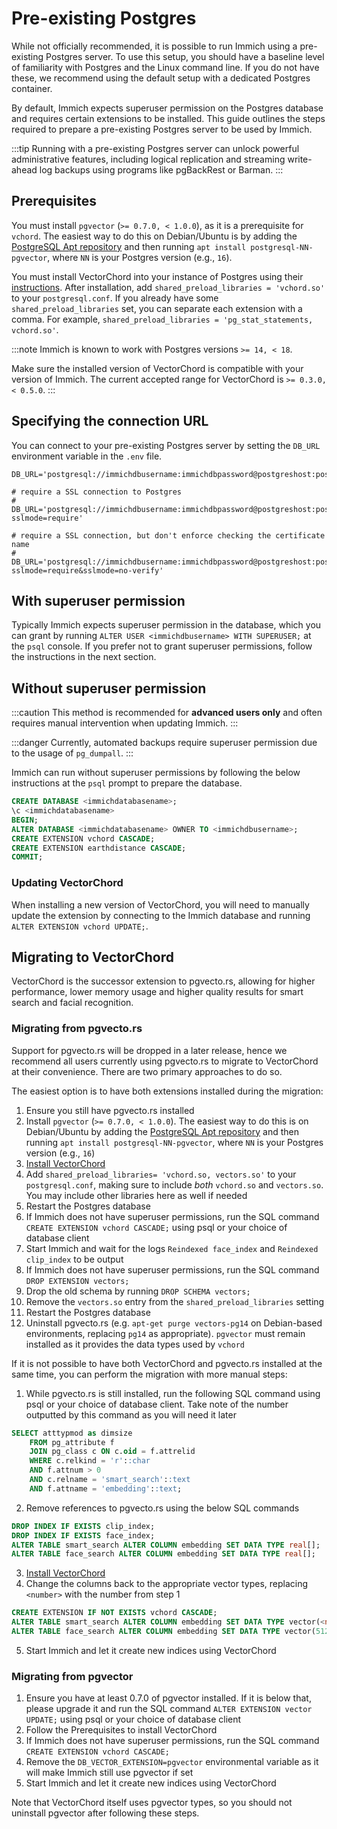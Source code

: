 # Pre-existing Postgres

While not officially recommended, it is possible to run Immich using a pre-existing Postgres server. To use this setup, you should have a baseline level of familiarity with Postgres and the Linux command line. If you do not have these, we recommend using the default setup with a dedicated Postgres container.

By default, Immich expects superuser permission on the Postgres database and requires certain extensions to be installed. This guide outlines the steps required to prepare a pre-existing Postgres server to be used by Immich.

:::tip
Running with a pre-existing Postgres server can unlock powerful administrative features, including logical replication and streaming write-ahead log backups using programs like pgBackRest or Barman.
:::

## Prerequisites

You must install `pgvector` (`>= 0.7.0, < 1.0.0`), as it is a prerequisite for `vchord`.
The easiest way to do this on Debian/Ubuntu is by adding the [PostgreSQL Apt repository][pg-apt] and then
running `apt install postgresql-NN-pgvector`, where `NN` is your Postgres version (e.g., `16`).

You must install VectorChord into your instance of Postgres using their [instructions][vchord-install]. After installation, add `shared_preload_libraries = 'vchord.so'` to your `postgresql.conf`. If you already have some `shared_preload_libraries` set, you can separate each extension with a comma. For example, `shared_preload_libraries = 'pg_stat_statements, vchord.so'`.

:::note
Immich is known to work with Postgres versions `>= 14, < 18`.

Make sure the installed version of VectorChord is compatible with your version of Immich. The current accepted range for VectorChord is `>= 0.3.0, < 0.5.0`.
:::

## Specifying the connection URL

You can connect to your pre-existing Postgres server by setting the `DB_URL` environment variable in the `.env` file.

```
DB_URL='postgresql://immichdbusername:immichdbpassword@postgreshost:postgresport/immichdatabasename'

# require a SSL connection to Postgres
# DB_URL='postgresql://immichdbusername:immichdbpassword@postgreshost:postgresport/immichdatabasename?sslmode=require'

# require a SSL connection, but don't enforce checking the certificate name
# DB_URL='postgresql://immichdbusername:immichdbpassword@postgreshost:postgresport/immichdatabasename?sslmode=require&sslmode=no-verify'
```

## With superuser permission

Typically Immich expects superuser permission in the database, which you can grant by running `ALTER USER <immichdbusername> WITH SUPERUSER;` at the `psql` console. If you prefer not to grant superuser permissions, follow the instructions in the next section.

## Without superuser permission

:::caution
This method is recommended for **advanced users only** and often requires manual intervention when updating Immich.
:::

:::danger
Currently, automated backups require superuser permission due to the usage of `pg_dumpall`.
:::

Immich can run without superuser permissions by following the below instructions at the `psql` prompt to prepare the database.

```sql title="Set up Postgres for Immich"
CREATE DATABASE <immichdatabasename>;
\c <immichdatabasename>
BEGIN;
ALTER DATABASE <immichdatabasename> OWNER TO <immichdbusername>;
CREATE EXTENSION vchord CASCADE;
CREATE EXTENSION earthdistance CASCADE;
COMMIT;
```

### Updating VectorChord

When installing a new version of VectorChord, you will need to manually update the extension by connecting to the Immich database and running `ALTER EXTENSION vchord UPDATE;`.

## Migrating to VectorChord

VectorChord is the successor extension to pgvecto.rs, allowing for higher performance, lower memory usage and higher quality results for smart search and facial recognition.

### Migrating from pgvecto.rs

Support for pgvecto.rs will be dropped in a later release, hence we recommend all users currently using pgvecto.rs to migrate to VectorChord at their convenience. There are two primary approaches to do so.

The easiest option is to have both extensions installed during the migration:

1. Ensure you still have pgvecto.rs installed
2. Install `pgvector` (`>= 0.7.0, < 1.0.0`). The easiest way to do this is on Debian/Ubuntu by adding the [PostgreSQL Apt repository][pg-apt] and then running `apt install postgresql-NN-pgvector`, where `NN` is your Postgres version (e.g., `16`)
3. [Install VectorChord][vchord-install]
4. Add `shared_preload_libraries= 'vchord.so, vectors.so'` to your `postgresql.conf`, making sure to include _both_ `vchord.so` and `vectors.so`. You may include other libraries here as well if needed
5. Restart the Postgres database
6. If Immich does not have superuser permissions, run the SQL command `CREATE EXTENSION vchord CASCADE;` using psql or your choice of database client
7. Start Immich and wait for the logs `Reindexed face_index` and `Reindexed clip_index` to be output
8. If Immich does not have superuser permissions, run the SQL command `DROP EXTENSION vectors;`
9. Drop the old schema by running `DROP SCHEMA vectors;`
10. Remove the `vectors.so` entry from the `shared_preload_libraries` setting
11. Restart the Postgres database
12. Uninstall pgvecto.rs (e.g. `apt-get purge vectors-pg14` on Debian-based environments, replacing `pg14` as appropriate). `pgvector` must remain installed as it provides the data types used by `vchord`

If it is not possible to have both VectorChord and pgvecto.rs installed at the same time, you can perform the migration with more manual steps:

1. While pgvecto.rs is still installed, run the following SQL command using psql or your choice of database client. Take note of the number outputted by this command as you will need it later

```sql
SELECT atttypmod as dimsize
    FROM pg_attribute f
    JOIN pg_class c ON c.oid = f.attrelid
    WHERE c.relkind = 'r'::char
    AND f.attnum > 0
    AND c.relname = 'smart_search'::text
    AND f.attname = 'embedding'::text;
```

2. Remove references to pgvecto.rs using the below SQL commands

```sql
DROP INDEX IF EXISTS clip_index;
DROP INDEX IF EXISTS face_index;
ALTER TABLE smart_search ALTER COLUMN embedding SET DATA TYPE real[];
ALTER TABLE face_search ALTER COLUMN embedding SET DATA TYPE real[];
```

3. [Install VectorChord][vchord-install]
4. Change the columns back to the appropriate vector types, replacing `<number>` with the number from step 1

```sql
CREATE EXTENSION IF NOT EXISTS vchord CASCADE;
ALTER TABLE smart_search ALTER COLUMN embedding SET DATA TYPE vector(<number>);
ALTER TABLE face_search ALTER COLUMN embedding SET DATA TYPE vector(512);
```

5. Start Immich and let it create new indices using VectorChord

### Migrating from pgvector

1. Ensure you have at least 0.7.0 of pgvector installed. If it is below that, please upgrade it and run the SQL command `ALTER EXTENSION vector UPDATE;` using psql or your choice of database client
2. Follow the Prerequisites to install VectorChord
3. If Immich does not have superuser permissions, run the SQL command `CREATE EXTENSION vchord CASCADE;`
4. Remove the `DB_VECTOR_EXTENSION=pgvector` environmental variable as it will make Immich still use pgvector if set
5. Start Immich and let it create new indices using VectorChord

Note that VectorChord itself uses pgvector types, so you should not uninstall pgvector after following these steps.

[vchord-install]: https://docs.vectorchord.ai/vectorchord/getting-started/installation.html
[pg-apt]: https://www.postgresql.org/download/linux/#generic
